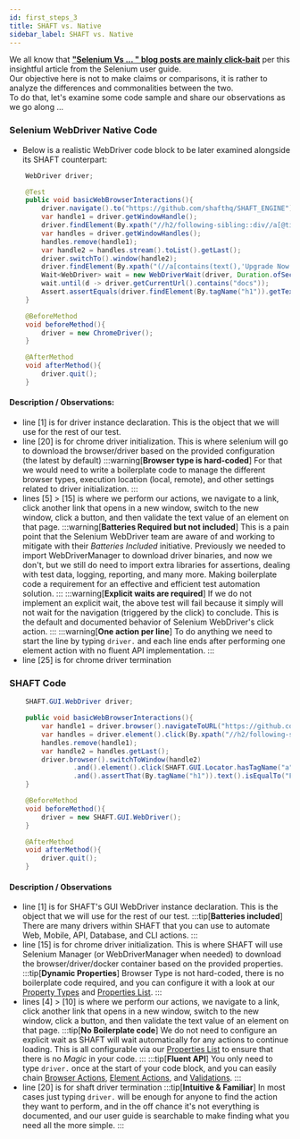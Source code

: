 ```yaml
---
id: first_steps_3
title: SHAFT vs. Native
sidebar_label: SHAFT vs. Native
---
```

We all know that **["Selenium Vs ... " blog posts are mainly click-bait]** per this insightful article from the Selenium user guide.
<br/>Our objective here is not to make claims or comparisons, it is rather to analyze the differences and commonalities between the two.
<br/>To do that, let's examine some code sample and share our observations as we go along ...

### Selenium WebDriver Native Code
- Below is a realistic WebDriver code block to be later examined alongside its SHAFT counterpart:
```java showLineNumbers title="SeleniumNativeTest.java"
    WebDriver driver;

    @Test
    public void basicWebBrowserInteractions(){
        driver.navigate().to("https://github.com/shafthq/SHAFT_ENGINE");
        var handle1 = driver.getWindowHandle();
        driver.findElement(By.xpath("//h2/following-sibling::div//a[@title='https://shafthq.github.io/']")).click();
        var handles = driver.getWindowHandles();
        handles.remove(handle1);
        var handle2 = handles.stream().toList().getLast();
        driver.switchTo().window(handle2);
        driver.findElement(By.xpath("(//a[contains(text(),'Upgrade Now')])[last()]")).click();
        Wait<WebDriver> wait = new WebDriverWait(driver, Duration.ofSeconds(5));
        wait.until(d -> driver.getCurrentUrl().contains("docs"));
        Assert.assertEquals(driver.findElement(By.tagName("h1")).getText(), "First Steps");
    }

    @BeforeMethod
    void beforeMethod(){
        driver = new ChromeDriver();
    }

    @AfterMethod
    void afterMethod(){
        driver.quit();
    }
  ```
#### Description / Observations:
- line [1] is for driver instance declaration. This is the object that we will use for the rest of our test.
- line [20] is for chrome driver initialization. This is where selenium will go to download the browser/driver based on the provided configuration (the latest by default)
:::warning[**Browser type is hard-coded**]
For that we would need to write a boilerplate code to manage the different browser types, execution location (local, remote), and other settings related to driver initialization.
:::
- lines [5] > [15] is where we perform our actions, we navigate to a link, click another link that opens in a new window, switch to the new window, click a button, and then validate the text value of an element on that page.
:::warning[**Batteries Required but not included**]
This is a pain point that the Selenium WebDriver team are aware of and working to mitigate with their *Batteries Included* initiative. Previously we needed to import WebDriverManager to download driver binaries, and now we don't, but we still do need to import extra libraries for assertions, dealing with test data, logging, reporting, and many more. Making boilerplate code a requirement for an effective and efficient test automation solution.
:::
:::warning[**Explicit waits are required**]
If we do not implement an explicit wait, the above test will fail because it simply will not wait for the navigation (triggered by the click) to conclude. This is the default and documented behavior of Selenium WebDriver's click action.
:::
:::warning[**One action per line**]
To do anything we need to start the line by typing `driver.` and each line ends after performing one element action with no fluent API implementation.
:::
- line [25] is for chrome driver termination

### SHAFT Code

```java showLineNumbers title="ShaftTest.java"
    SHAFT.GUI.WebDriver driver;

    public void basicWebBrowserInteractions(){
        var handle1 = driver.browser().navigateToURL("https://github.com/shafthq/SHAFT_ENGINE").getWindowHandle();
        var handles = driver.element().click(By.xpath("//h2/following-sibling::div//a[@title='https://shafthq.github.io/']")).and().browser().getWindowHandles();
        handles.remove(handle1);
        var handle2 = handles.getLast();
        driver.browser().switchToWindow(handle2)
                .and().element().click(SHAFT.GUI.Locator.hasTagName("a").containsText("Upgrade Now").isLast().build())
                .and().assertThat(By.tagName("h1")).text().isEqualTo("First Steps").perform();
    }

    @BeforeMethod
    void beforeMethod(){
        driver = new SHAFT.GUI.WebDriver();
    }

    @AfterMethod
    void afterMethod(){
        driver.quit();
    }
  ```
#### Description / Observations
- line [1] is for SHAFT's GUI WebDriver instance declaration. This is the object that we will use for the rest of our test.
:::tip[**Batteries included**]
There are many drivers within SHAFT that you can use to automate Web, Mobile, API, Database, and CLI actions.
:::
- line [15] is for chrome driver initialization. This is where SHAFT will use Selenium Manager (or WebDriverManager when needed) to download the browser/driver/docker container based on the provided properties.
:::tip[**Dynamic Properties**]
Browser Type is not hard-coded, there is no boilerplate code required, and you can configure it with a look at our [Property Types](../Properties/PropertyTypes) and [Properties List](../Properties/PropertiesList).
:::
- lines [4] > [10] is where we perform our actions, we navigate to a link, click another link that opens in a new window, switch to the new window, click a button, and then validate the text value of an element on that page.
:::tip[**No Boilerplate code**]
We do not need to configure an explicit wait as SHAFT will wait automatically for any actions to continue loading. This is all configurable via our [Properties List](../Properties/PropertiesList) to ensure that there is no *Magic* in your code.
:::
:::tip[**Fluent API**]
You only need to type `driver.` once at the start of your code block, and you can easily chain [Browser Actions](../Keywords/GUI/Browser_Actions), [Element Actions](../Keywords/GUI/Element_Actions), and [Validations](../Keywords/GUI/Element_Validations).
:::
- line [20] is for shaft driver termination
:::tip[**Intuitive & Familiar**]
In most cases just typing `driver.` will be enough for anyone to find the action they want to perform, and in the off chance it's not everything is documented, and our user guide is searchable to make finding what you need all the more simple.
:::

["Selenium Vs ... " blog posts are mainly click-bait]: <https://www.selenium.dev/blog/2024/selenium-vs-blog-posts/>